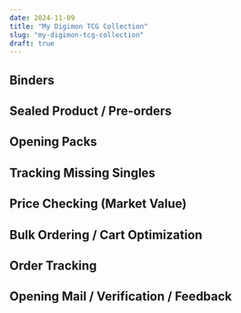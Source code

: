```yaml
---
date: 2024-11-09
title: "My Digimon TCG Collection"
slug: "my-digimon-tcg-collection"
draft: true
---
```


## Binders

## Sealed Product / Pre-orders

## Opening Packs

## Tracking Missing Singles

## Price Checking (Market Value)

## Bulk Ordering / Cart Optimization

## Order Tracking

## Opening Mail / Verification / Feedback
